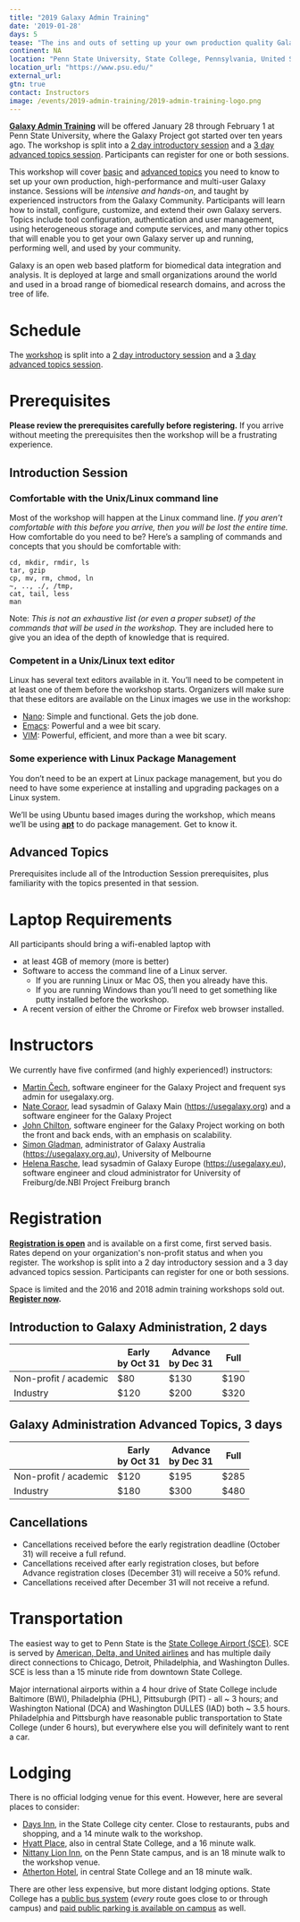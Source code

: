 ```yaml
---
title: "2019 Galaxy Admin Training"
date: '2019-01-28'
days: 5
tease: "The ins and outs of setting up your own production quality Galaxy server"
continent: NA
location: "Penn State University, State College, Pennsylvania, United States"
location_url: "https://www.psu.edu/"
external_url:
gtn: true
contact: Instructors
image: /events/2019-admin-training/2019-admin-training-logo.png
---
```


**[Galaxy Admin Training](https://github.com/galaxyproject/dagobah-training)** will be offered January 28 through February 1 at Penn State University, where the Galaxy Project got started over ten years ago.  The workshop is split into a [2 day introductory session](https://github.com/galaxyproject/dagobah-training#basic-sessions) and a [3 day advanced topics session](https://github.com/galaxyproject/dagobah-training#advanced-sessions).  Participants can register for one or both sessions.

This workshop will cover [basic](https://github.com/galaxyproject/dagobah-training#basic-sessions) and [advanced topics](https://github.com/galaxyproject/dagobah-training#advanced-sessions) you need to know to set up your own production, high-performance and multi-user Galaxy instance.  Sessions will be *intensive and hands-on*, and taught by experienced instructors from the Galaxy Community. Participants will learn how to install, configure, customize, and extend their own Galaxy servers. Topics include tool configuration, authentication and user management, using heterogeneous storage and compute services, and many other topics that will enable you to get your own Galaxy server up and running, performing well, and used by your community.

Galaxy is an open web based platform for biomedical data integration and analysis. It is deployed at large and small organizations around the world and used in a broad range of biomedical research domains, and across the tree of life.

# Schedule

The [workshop](https://github.com/galaxyproject/dagobah-training) is split into a [2 day introductory session](https://github.com/galaxyproject/dagobah-training#basic-sessions) and a [3 day advanced topics session](https://github.com/galaxyproject/dagobah-training#advanced-sessions).

# Prerequisites

**Please review the prerequisites carefully before registering.**  If you arrive without meeting the prerequisites then the workshop will be a frustrating experience.

## Introduction Session

### Comfortable with the Unix/Linux command line

Most of the workshop will happen at the Linux command line.  *If you aren’t comfortable with this before you arrive, then you will be lost the entire time.*  How comfortable do you need to be?  Here’s a sampling of commands and concepts that you should be comfortable with:

  ```
cd, mkdir, rmdir, ls
tar, gzip
cp, mv, rm, chmod, ln 
~, .., ./, /tmp,
cat, tail, less
man
```

Note: *This is not an exhaustive list (or even a proper subset) of the commands that will be used in the workshop.*  They are included here to give you an idea of the depth of knowledge that is required.

### Competent in a Unix/Linux text editor

Linux has several text editors available in it.  You’ll need to be competent in at least one of them before the workshop starts.  Organizers will make sure that these editors are available on the Linux images we use in the workshop:

* [Nano](https://www.nano-editor.org/): Simple and functional.  Gets the job done.
* [Emacs](https://www.gnu.org/software/emacs/): Powerful and a wee bit scary.
* [VIM](http://www.vim.org/): Powerful, efficient, and more than a wee bit scary.

### Some experience with Linux Package Management

You don’t need to be an expert at Linux package management, but you do need to have some experience at installing and upgrading packages on a Linux system.

We’ll be using Ubuntu based images during the workshop, which means we’ll be using **[apt](https://help.ubuntu.com/community/AptGet/Howto)** to do package management.  Get to know it.

## Advanced Topics

Prerequisites include all of the Introduction Session prerequisites, plus familiarity with the topics presented in that session.

# Laptop Requirements

All participants should bring a wifi-enabled laptop with

* at least 4GB of memory (more is better)
* Software to access the command line of a Linux server.
    * If you are running Linux or Mac OS, then you already have this.
    * If you are running Windows than you’ll need to get something like putty installed before the workshop.
* A recent version of either the Chrome or Firefox web browser installed.

# Instructors

We currently have five confirmed (and highly experienced!) instructors:

* [Martin Čech](/people/marten/), software engineer for the Galaxy Project and frequent sys admin for usegalaxy.org.
* [Nate Coraor](/people/nate/), lead sysadmin of Galaxy Main (https://usegalaxy.org) and a software engineer for the Galaxy Project
* [John Chilton](/people/john-chilton/), software engineer for the Galaxy Project working on both the front and back ends, with an emphasis on scalability.
* [Simon Gladman](https://github.com/Slugger70), administrator of Galaxy Australia (https://usegalaxy.org.au), University of Melbourne
* [Helena Rasche](https://github.com/hexylena), lead sysadmin of Galaxy Europe (https://usegalaxy.eu), software engineer and cloud administrator for University of Freiburg/de.NBI Project Freiburg branch

# Registration

**[Registration is open](https://2019galaxyadmin.eventbrite.com/)** and is available on a first come, first served basis. Rates depend on your organization's non-profit status and when you register.  The workshop is split into a 2 day introductory session and a 3 day advanced topics session.  Participants can register for one or both sessions.

Space is limited and the 2016 and 2018 admin training workshops sold out.  **[Register now](https://2019galaxyadmin.eventbrite.com/).**

## Introduction to Galaxy Administration, 2 days

| | Early <br /> by Oct 31 | Advance <br /> by Dec 31 | Full |
| ---- | ---- | ---- | ---- |
| Non-profit / academic |   $80 | $130 | $190 |
| Industry                        | $120 | $200 | $320 |

## Galaxy Administration Advanced Topics, 3 days

| | Early <br /> by Oct 31 | Advance <br /> by Dec 31 | Full |
| ---- | ---- | ---- | ---- |
| Non-profit / academic | $120 | $195 | $285 |
| Industry                        | $180 | $300 | $480 |

## Cancellations

* Cancellations received before the early registration deadline (October 31) will receive a full refund.
* Cancellations received after early registration closes, but before Advance registration closes (December 31) will receive a 50% refund.
* Cancellations received after December 31 will not receive a refund.

# Transportation

The easiest way to get to Penn State is the [State College Airport (SCE)](https://www.universityparkairport.com/).  SCE is served by [American, Delta, and United airlines](https://www.universityparkairport.com/arrivals-and-departures/our-airlines/) and has multiple daily direct connections to Chicago, Detroit, Philadelphia, and Washington Dulles.  SCE is less than a 15 minute ride from downtown State College.

Major international airports within a 4 hour drive of State College include Baltimore (BWI), Philadelphia (PHL), Pittsuburgh (PIT) - all ~ 3 hours; and Washington National (DCA) and Washington DULLES (IAD) both ~ 3.5 hours.  Philadelphia and Pittsburgh have reasonable public transportation to State College (under 6 hours), but everywhere else you will definitely want to rent a car.

# Lodging

There is no official lodging venue for this event.  However, here are several places to consider:

* [Days Inn](https://www.wyndhamhotels.com/days-inn/state-college-pennsylvania/days-inn-penn-state/overview), in the State College city center.  Close to restaurants, pubs and shopping, and a 14 minute walk to the workshop.
* [Hyatt Place](https://statecollege.place.hyatt.com/), also in central State College, and a 16 minute walk.
* [Nittany Lion Inn](https://nittanylioninn.psu.edu/), on the Penn State campus, and is an 18 minute walk to the workshop venue.
* [Atherton Hotel](https://www.athertonhotel.net/), in central State College and an 18 minute walk.

There are other less expensive, but more distant lodging options.  State College has a [public bus system](http://www.catabus.com/ServiceSchedules/CATABUS/index.html) (*every* route goes close to or through campus) and [paid public parking is available on campus](https://transportation.psu.edu/hub-parking-deck) as well.

